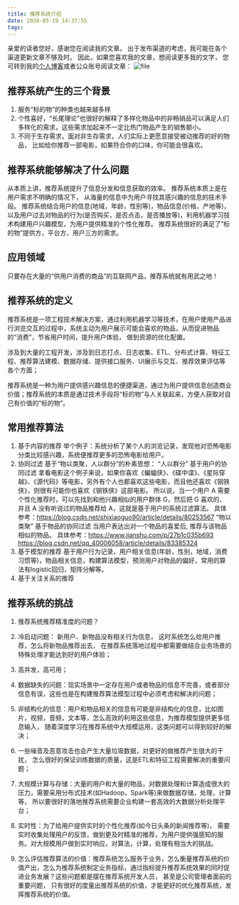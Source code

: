 ```yaml
---
title: 推荐系统介绍
date: 2020-05-19 14:37:55
tags:
---
```


亲爱的读者您好，感谢您在阅读我的文章。
出于发布渠道的考虑，我可能在各个渠道更新文章不够及时。
因此，如果您喜欢我的文章，想阅读更多我的文字，
您可转到我的[个人博客](https://neowei1987.github.io/)或者公众账号阅读文章：
![file](http://graph.baidu.com/resource/22251103dcfcfc1b2c4cf01589605159.png)

## 推荐系统产生的三个背景

<!-- more -->

1. 服务“标的物”的种类也越来越多样
2. 个性喜好，“长尾理论”也很好的解释了多样化物品中的非畅销品可以满足人们多样化的需求，这些需求加起来不一定比热门物品产生的销售额小。
3. 不同于生存需求，面对非生存需求，人们实际上更愿意接受被动推荐的好的物品， 比如给你推荐一部电影，如果符合你的口味，你可能会很喜欢。

## 推荐系统能够解决了什么问题

从本质上讲，推荐系统提升了信息分发和信息获取的效率。
推荐系统本质上是在用户需求不明确的情况下， 从海量的信息中为用户寻找其感兴趣的信息的技术手段。
推荐系统结合用户的信息(地域，年龄，性别等)，物品信息(价格，产地等)，以及用户过去对物品的行为(是否购买，是否点击，是否播放等)，利用机器学习技术构建用户兴趣模型，为用户提供精准的个性化推荐。
推荐系统很好的满足了“标的物”提供方，平台方，用户三方的需求。

## 应用领域

只要存在大量的“供用户消费的商品”的互联网产品，推荐系统就有用武之地！

## 推荐系统的定义

推荐系统是一项工程技术解决方案，通过利用机器学习等技术，在用户使用产品进行浏览交互的过程中，系统主动为用户展示可能会喜欢的物品，从而促进物品的“消费”，节省用户时间，提升用户体验， 做到资源的优化配置。

涉及到大量的工程开发，涉及到日志打点、日志收集、ETL、分布式计算、特征工程、推荐算法建模、数据存储、提供接口服务、UI展示与交互、推荐效果评估等各个方面；

推荐系统是一种为用户提供感兴趣信息的便捷渠道，通过为用户提供信息创造商业价值；推荐系统的本质是通过技术手段将“标的物”与人关联起来，方便人获取对自己有价值的“标的物”。

## 常用推荐算法

1. 基于内容的推荐
举个例子：系统分析了某个人的浏览记录，发现他对恐怖电影分类比较感兴趣，系统便推荐更多的恐怖电影给用户。
2. 协同过滤
基于“物以类聚，人以群分”的朴素思想：
“人以群分” 基于用户的协同过滤
拿看电影这个例子来说，如果你喜欢《蝙蝠侠》、《碟中谍》、《星际穿越》、《源代码》等电影，另外有个人也都喜欢这些电影，而且他还喜欢《钢铁侠》，则很有可能你也喜欢《钢铁侠》这部电影。
所以说，当一个用户 A 需要个性化推荐时，可以先找到和他兴趣相似的用户群体 G，然后把 G 喜欢的、并且 A 没有听说过的物品推荐给 A，这就是基于用户的系统过滤算法。
具体参考：https://blog.csdn.net/shixiaoguo90/article/details/80253567
“物以类聚” 基于物品的协同过滤
当用户表达出对一个物品的喜爱后, 推荐与该物品相似的物品。
具体参考：https://www.jianshu.com/p/27b1c035b693 https://blog.csdn.net/qq_40006058/article/details/83385324
3. 基于模型的推荐
基于用户行为记录，用户相关信息(年龄，性别，地域，消费习惯等)，物品相关信息，构建算法模型，预测用户对物品的偏好，常用的算法有logistic回归，矩阵分解等。
4. 基于关注关系的推荐

## 推荐系统的挑战

1. 推荐系统推荐精准度的问题？

2. 冷启动问题： 新用户、新物品没有相关行为信息， 这时系统怎么给用户推荐，怎么将新物品推荐出去， 在推荐系统落地过程中都需要做结合业务场景的特殊处理才能达到好的用户体验；

3. 高并发，高可用；

4. 数据缺失的问题：现实场景中一定存在用户或者物品的信息不完善，或者部分信息有误，这些也是在构建推荐算法模型过程中必须考虑和解决的问题；

5. 非结构化的信息：用户和物品相关的信息有可能是非结构化的信息，比如图片，视频，音频，文本等，怎么高效的利用这些信息，为推荐模型提供更多信息输入， 随着深度学习在推荐系统中大规模运用，这类问题可以得到较好的解决；

6. 一些噪音及恶意攻击也会产生大量垃圾数据，对更好的做推荐产生很大的干扰， 怎么很好的保证训练数据的质量，这是ETL和特征工程需要解决的重要问题；

7. 大规模计算与存储：大量的用户和大量的物品，对数据处理和计算造成很大的压力，需要采用分布式技术(如Hadoop，Spark等)来做数据存储，处理，计算等， 所以要很好的落地推荐系统需要企业构建一套高效的大数据分析处理平台；

8. 实时性：为了给用户提供实时的个性化推荐(如今日头条的新闻推荐等)， 需要实时收集处理用户的反馈，做到更及时精准的推荐，为用户提供强感知的服务。对大规模用户做到实时响应，对算法，计算，处理有相当大的挑战。

9. 怎么评估推荐算法的价值：推荐系统怎么服务于业务，怎么衡量推荐系统的价值产出，怎么为推荐系统制定业务指标，通过指标提升推荐系统效果的同时促进业务发展？这些问题都是摆在推荐系统开发人员， 甚至是公司管理者面前的重要问题， 只有很好的度量出推荐系统的价值，才能更好的优化推荐系统，发挥推荐系统的价值。
